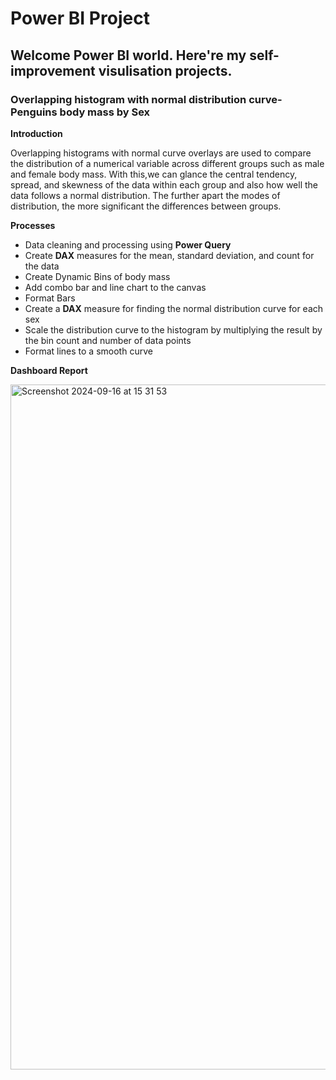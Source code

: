 # Power BI Project
## Welcome Power BI world. Here're my self-improvement visulisation projects.
### Overlapping histogram with normal distribution curve-Penguins body mass by Sex
**Introduction**

Overlapping histograms with normal curve overlays are used to compare the distribution of a numerical variable across different groups such as male and female body mass. With this,we can glance the central tendency, spread, and skewness of the data within each group and also how well the data follows a normal distribution. The further apart the modes of distribution, the more significant the differences between groups.

**Processes**

- Data cleaning and processing using **Power Query**
- Create **DAX** measures for the mean, standard deviation, and count for the data
- Create Dynamic Bins of body mass
- Add combo bar and line chart to the canvas
- Format Bars
- Create a **DAX** measure for finding the normal distribution curve for each sex
- Scale the distribution curve to the histogram by multiplying the result by the bin count and number of data points
- Format lines to a smooth curve

**Dashboard Report**

<img width="1096" alt="Screenshot 2024-09-16 at 15 31 53" src="https://github.com/user-attachments/assets/baa5fabb-c0c2-4889-99fa-333dd85600dd">
